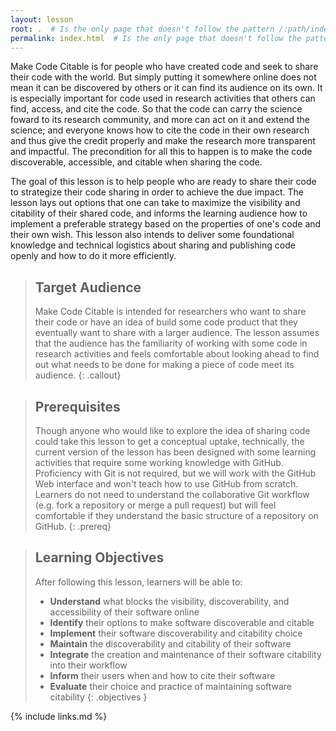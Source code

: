 ```yaml
---
layout: lesson
root: .  # Is the only page that doesn't follow the pattern /:path/index.html
permalink: index.html  # Is the only page that doesn't follow the pattern /:path/index.html
---
```


Make Code Citable is for people who have created code and seek to share their code with the world. But simply putting it somewhere online does not mean it can be discovered by others or it can find its audience on its own. It is especially important for code used in research activities that others can find, access, and cite the code. So that the code can carry the science foward to its research community, and more can act on it and extend the science; and everyone knows how to cite the code in their own research and thus give the credit properly and make the research more transparent and impactful. The precondition for all this to happen is to make the code discoverable, accessible, and citable when sharing the code.

The goal of this lesson is to help people who are ready to share their code to strategize their code sharing in order to achieve the due impact. The lesson lays out options that one can take to maximize the visibility and citability of their shared code, and informs the learning audience how to implement a preferable strategy based on the properties of one's code and their own wish. This lesson also intends to deliver some foundational knowledge and technical logistics about sharing and publishing code openly and how to do it more efficiently.


> ## Target Audience
> Make Code Citable is intended for researchers who want to share their code or have an idea of build some code product that they eventually want to share with a larger audience. The lesson assumes that the audience has the familiarity of working with some code in research activities and feels comfortable about looking ahead to find out what needs to be done for making a piece of code meet its audience. 
{: .callout}

> ## Prerequisites
> Though anyone who would like to explore the idea of sharing code could take this lesson to get a conceptual uptake, technically, the current version of the lesson has been designed with some learning activities that require some working knowledge with GitHub. Proficiency with Git is not required, but we will work with the GitHub Web interface and won't teach how to use GitHub from scratch. Learners do not need to understand the collaborative Git workflow (e.g. fork a repository or merge a pull request) but will feel comfortable if they understand the basic structure of a repository on GitHub.
{: .prereq}

> ## Learning Objectives
> After following this lesson, learners will be able to:
>  
> - **Understand** what blocks the visibility, discoverability, and accessibility of their software online
> - **Identify** their options to make software discoverable and citable
> - **Implement** their software discoverability and citability choice
> - **Maintain** the discoverability and citability of their software
> - **Integrate** the creation and maintenance of their software citability into their workflow
> - **Inform** their users when and how to cite their software
> - **Evaluate** their choice and practice of maintaining software citability
{: .objectives }

{% include links.md %}
